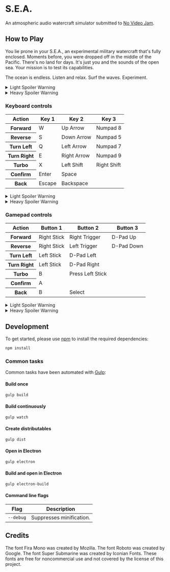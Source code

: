 # S.E.A.
An atmospheric audio watercraft simulator submitted to [No Video Jam](https://itch.io/jam/no-video-jam).

## How to Play
You lie prone in your S.E.A., an experimental military watercraft that's fully enclosed.
Moments before, you were dropped off in the middle of the Pacific.
There's no land for days.
It's just you and the sounds of the open sea.
Your mission is to test its capabilities.

The ocean is endless.
Listen and relax.
Surf the waves.
Experiment.

<details>
  <summary>Light Spoiler Warning</summary>
  <p>The console suggests that S.E.A. is an acronym for Submersible Exploration Apparatus.</p>
</details>

<details>
  <summary>Heavy Spoiler Warning</summary>
  <p>The military has intelligence that a vast network of caves exists beneath the ocean floor. They suspect that valuable treasures, some not of this world, lay dormant inside. Perhaps your objective is to submerge, explore, and acquire these artifacts.</p>
</details>

### Keyboard controls
<table>
  <thead>
    <tr>
      <th>Action</th>
      <th>Key 1</th>
      <th>Key 2</th>
      <th>Key 3</th>
    </tr>
  </thead>
  <tbody>
    <tr>
      <th>Forward</th>
      <td>W</td>
      <td>Up Arrow</td>
      <td>Numpad 8</td>
    </tr>
    <tr>
      <th>Reverse</th>
      <td>S</td>
      <td>Down Arrow</td>
      <td>Numpad 5</td>
    </tr>
    <tr>
      <th>Turn Left</th>
      <td>Q</td>
      <td>Left Arrow</td>
      <td>Numpad 7</td>
    </tr>
    <tr>
      <th>Turn Right</th>
      <td>E</td>
      <td>Right Arrow</td>
      <td>Numpad 9</td>
    </tr>
    <tr>
      <th>Turbo</th>
      <td>X</td>
      <td>Left Shift</td>
      <td>Right Shift</td>
    </tr>
    <tr>
      <th>Confirm</th>
      <td>Enter</td>
      <td>Space</td>
      <td></td>
    </tr>
    <tr>
      <th>Back</th>
      <td>Escape</td>
      <td>Backspace</td>
      <td></td>
    </tr>
  </tbody>
</table>

<details>
  <summary>Light Spoiler Warning</summary>
  <p>The briefing suggested that the S.E.A. has undocumented capabilities. Try to experiment with its controls.</p>
</details>

<details>
  <summary>Heavy Spoiler Warning</summary>
  <p>A radio transmission instructs you that the S.E.A. has additional controls for navigating below the surface:</p>
  <table>
    <thead>
      <tr>
        <th>Action</th>
        <th>Key 1</th>
        <th>Key 2</th>
        <th>Key 3</th>
      </tr>
    </thead>
    <tbody>
      <tr>
        <th>Strafe Left</th>
        <td>A</td>
        <td>Numpad 4</td>
        <td></td>
      </tr>
      <tr>
        <th>Strafe Right</th>
        <td>D</td>
        <td>Numpad 6</td>
        <td></td>
      </tr>
      <tr>
        <th>Scan Area</th>
        <td>F</td>
        <td>Left Alt</td>
        <td>Right Alt</td>
      </tr>
      <tr>
        <th>Ascend</th>
        <td>Z</td>
        <td>Space</td>
        <td></td>
      </tr>
      <tr>
        <th>Descend</th>
        <td>C</td>
        <td>Left Control</td>
        <td>Right Control</td>
      </tr>
    </tbody>
  </table>
</details>

### Gamepad controls
<table>
  <thead>
    <tr>
      <th>Action</th>
      <th>Button 1</th>
      <th>Button 2</th>
      <th>Button 3</th>
    </tr>
  </thead>
  <tbody>
    <tr>
      <th>Forward</th>
      <td>Right Stick</td>
      <td>Right Trigger</td>
      <td>D-Pad Up</td>
    </tr>
    <tr>
      <th>Reverse</th>
      <td>Right Stick</td>
      <td>Left Trigger</td>
      <td>D-Pad Down</td>
    </tr>
    <tr>
      <th>Turn Left</th>
      <td>Left Stick</td>
      <td>D-Pad Left</td>
      <td></td>
    </tr>
    <tr>
      <th>Turn Right</th>
      <td>Left Stick</td>
      <td>D-Pad Right</td>
      <td></td>
    </tr>
    <tr>
      <th>Turbo</th>
      <td>B</td>
      <td>Press Left Stick</td>
      <td></td>
    </tr>
    <tr>
      <th>Confirm</th>
      <td>A</td>
      <td></td>
      <td></td>
    </tr>
    <tr>
      <th>Back</th>
      <td>B</td>
      <td>Select</td>
      <td></td>
    </tr>
  </tbody>
</table>

<details>
  <summary>Light Spoiler Warning</summary>
  <p>The briefing suggested that the S.E.A. has undocumented capabilities. Try to experiment with its controls.</p>
</details>

<details>
  <summary>Heavy Spoiler Warning</summary>
  <p>A radio transmission instructs you that the S.E.A. has additional controls for navigating below the surface:</p>
  <table>
    <thead>
      <tr>
        <th>Action</th>
        <th>Button 1</th>
        <th>Button 2</th>
      </tr>
    </thead>
    <tbody>
      <tr>
        <th>Strafing</th>
        <td>Right Stick</td>
        <td></td>
      </tr>
      <tr>
        <th>Scan Area</th>
        <td>A</td>
        <td>Press Left Stick</td>
      </tr>
      <tr>
        <th>Ascend</th>
        <td>Y</td>
        <td>Right Bumper</td>
      </tr>
      <tr>
        <th>Descend</th>
        <td>X</td>
        <td>Left Bumper</td>
      </tr>
    </tbody>
  </table>
</details>

## Development
To get started, please  use [npm](https://nodejs.org) to install the required dependencies:
```sh
npm install
```

### Common tasks
Common tasks have been automated with [Gulp](https://gulpjs.com):

#### Build once
```sh
gulp build
```

#### Build continuously
```sh
gulp watch
```

#### Create distributables
```sh
gulp dist
```

#### Open in Electron
```sh
gulp electron
```

#### Build and open in Electron
```sh
gulp electron-build
```

#### Command line flags
| Flag | Description |
| - | - |
| `--debug` | Suppresses minification. |

## Credits
The font Fira Mono was created by Mozilla.
The font Roboto was created by Google.
The font Super Submarine was created by Iconian Fonts.
These fonts are free for noncommercial use and not covered by the license of this project.

